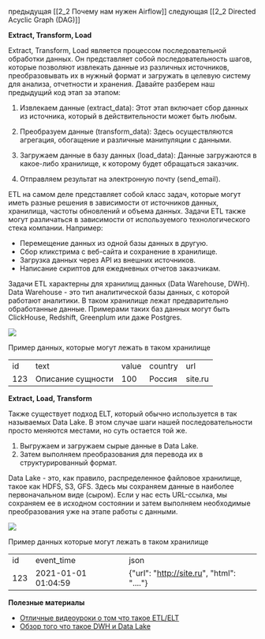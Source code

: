 предыдущая [[2_2 Почему нам нужен Airflow]]
следующая [[2_2 Directed Acyclic Graph (DAG)]]

**Extract, Transform, Load**

Extract, Transform, Load является процессом последовательной обработки данных. Он представляет собой последовательность шагов, которые позволяют извлекать данные из различных источников, преобразовывать их в нужный формат и загружать в целевую систему для анализа, отчетности и хранения. Давайте разберем наш предыдущий код этап за этапом:

1. Извлекаем данные (extract_data): Этот этап включает сбор данных из источника, который в действительности может быть любым.
    
2. Преобразуем данные (transform_data): Здесь осуществляются агрегация, обогащение и различные манипуляции с данными.
    
3. Загружаем данные в базу данных (load_data): Данные загружаются в какое-либо хранилище, к которому будет обращаться заказчик.
    
4. Отправляем результат на электронную почту (send_email).
    

ETL на самом деле представляет собой класс задач, которые могут иметь разные решения в зависимости от источников данных, хранилища, частоты обновлений и объема данных. Задачи ETL также могут различаться в зависимости от используемого технологического стека компании. Например:

- Перемещение данных из одной базы данных в другую.
- Сбор кликстрима с веб-сайта и сохранение в хранилище.
- Загрузка данных через API из внешних источников.
- Написание скриптов для ежедневных отчетов заказчикам.

Задачи ETL характерны для хранилищ данных (Data Warehouse, DWH). Data Warehouse - это тип аналитической базы данных, с которой работают аналитики. В таком хранилище лежат предварительно обработанные данные. Примерами таких баз данных могут быть ClickHouse, Redshift, Greenplum или даже Postgres.

![](https://ucarecdn.com/10102bfe-ad54-4a4e-b2ed-e86d2bcfcf58/)

Пример данных, которые могут лежать в таком хранилище

|   |   |   |   |   |
|---|---|---|---|---|
|id|text|value|country|url|
|123|Описание сущности|100|Россия|site.ru|

  
**Extract, Load, Transform**

Также существует подход ELT, который обычно используется в так называемых Data Lake. В этом случае шаги нашей последовательности просто меняются местами, но суть остается той же.

1. Выгружаем и загружаем сырые данные в Data Lake.
2. Затем выполняем преобразования для перевода их в структурированный формат.

Data Lake - это, как правило, распределенное файловое хранилище, такое как HDFS, S3, GFS. Здесь мы сохраняем данные в наиболее первоначальном виде (сыром). Если у нас есть URL-ссылка, мы сохраняем ее в исходном состоянии и затем выполняем необходимые преобразования уже на этапе работы с данными.

![](https://ucarecdn.com/3666762c-d9bc-4c3c-a5fe-72af49d300b4/)

Пример данных которые могут лежать в таком хранилище

|   |   |   |
|---|---|---|
|id|event_time|json|
|123|2021-01-01 01:04:59|{"url": "http://site.ru", "html": "<html>....</html>"}|
**Полезные материалы**

- [Отличные видеоуроки о том что такое ETL/ELT](https://www.youtube.com/watch?v=3IRU-E_BnYc&list=PLkcP_moW_BpNgbIdIeiUDR01vxmuSpY-L&index=2)
- [Обзор того что такое DWH и Data Lake](https://www.youtube.com/watch?v=pRiRpOg64-4)